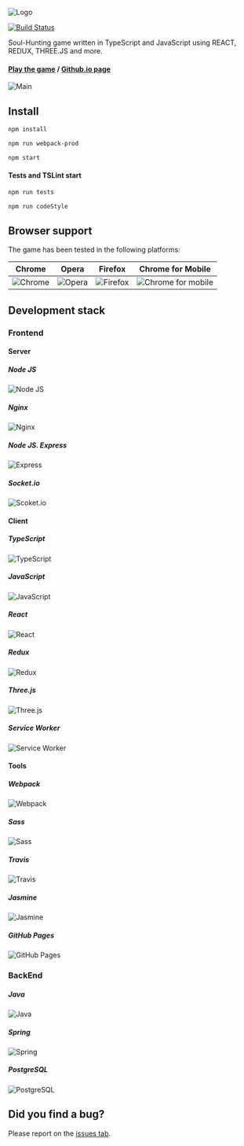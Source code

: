 ![Logo](docs/assets/logo.png)

[![Build Status](https://travis-ci.com/vladpereskokov/soul-hunting.svg?token=vgWpgFdW3m8asKepzCnQ&branch=master)](https://travis-ci.com/vladpereskokov/soul-hunting)

Soul-Hunting game written in TypeScript and JavaScript using REACT, REDUX, THREE.JS and more.

#### [Play the game](https://www.soul-hunting.ru) / [Github.io page](https://vladpereskokov.github.io/soul-hunting/)

![Main](docs/assets/main.png)

## Install

```sh
npm install
```

```sh
npm run webpack-prod
```

```sh
npm start
```

#### Tests and TSLint start

```sh
npm run tests
```

```sh
npm run codeStyle
```

## Browser support

The game has been tested in the following platforms:

Chrome | Opera | Firefox | Chrome for Mobile |
--- | --- | --- | --- |
![Chrome](docs/assets/chrome.png) | ![Opera](docs/assets/opera.png) | ![Firefox](docs/assets/firefox.png) | ![Chrome for mobile](docs/assets/chrome_mobile.png) 

## Development stack

### Frontend

#### Server

##### Node JS
![Node JS](docs/assets/nodejs.png)

##### Nginx
![Nginx](docs/assets/nginx.png)

##### Node JS. Express
![Express](docs/assets/express.png)

##### Socket.io
![Scoket.io](docs/assets/socket.png)

#### Client

##### TypeScript
![TypeScript](docs/assets/ts.png)

##### JavaScript
![JavaScript](docs/assets/JavaScript.jpg)

##### React
![React](docs/assets/react.png)

##### Redux
![Redux](docs/assets/redux.png)

##### Three.js
![Three.js](docs/assets/threejs.png)

##### Service Worker
![Service Worker](docs/assets/service-worker.png)

#### Tools

##### Webpack
![Webpack](docs/assets/webpack.png)

##### Sass
![Sass](docs/assets/sass.png)

##### Travis
![Travis](docs/assets/travis.png)

##### Jasmine
![Jasmine](docs/assets/jasmine.png)

##### GitHub Pages
![GitHub Pages](docs/assets/gpages.png)

### BackEnd

##### Java
![Java](docs/assets/java.jpg)

##### Spring
![Spring](docs/assets/spring.png)

##### PostgreSQL
![PostgreSQL](docs/assets/postgres.png)

## Did you find a bug?

Please report on the [issues tab](https://github.com/vladpereskokov/soul-hunting/issues).
